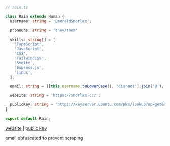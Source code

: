 ```ts
// rain.ts

class Rain extends Human {
  username: string = 'EmeraldSnorlax';

  pronouns: string = 'they/them'

  skills: string[] = [
    'TypeScript',
    'JavaScript',
    'CSS',
    'TailwindCSS',
    'Svelte',
    'Express.js',
    'Linux',
  ];

  email: string = [[this.username.toLowerCase(), 'disroot'].join('@'), 'org'].join('.');

  website: string = 'https://snorlax.cc/';

  publicKey: string = 'https://keyserver.ubuntu.com/pks/lookup?op=get&search=0x57930ce70d3423b4';
}

export default Rain;

```

[website](https://snorlax.cc/) | [public key](https://keyserver.ubuntu.com/pks/lookup?op=get&search=0x57930ce70d3423b4)

email obfuscated to prevent scraping
